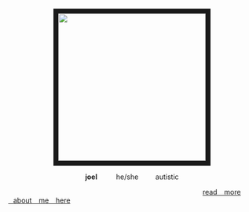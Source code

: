 <p align="center">
<img src=https://cdn.discordapp.com/attachments/785477095903461387/1204927529270513725/1958844_2ce7d685959bfd7cc7825766c31bc051.png?ex=65d68335&is=65c40e35&hm=4c3709696ce7855b3161bf48456607885052c61c4c4cc370fa8aa59afdef5bb4&=65d680ee&is=65c40bee&hm=420ed016b9fa00b7d3d791c79c7f8435d50f490550a87159d5ec2c78098bf782&" width="300" height="300" border="10"/>
</p>

<p align="center">
<b>joel</b> ⠀⠀⠀ he/she⠀⠀ ⠀autistic  

   ⠀⠀⠀  ⠀⠀⠀  ⠀⠀⠀  ⠀⠀⠀  ⠀⠀⠀  ⠀⠀⠀  ⠀⠀⠀  ⠀⠀⠀  ⠀⠀⠀  ⠀⠀⠀  ⠀⠀⠀  ⠀ [read ⠀more ⠀about ⠀me ⠀here](https://rentry.co/BILLYLOOMlS)
